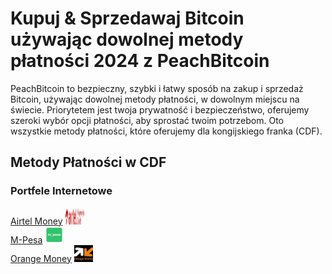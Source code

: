 <body class="payment-methods-page">

# Kupuj & Sprzedawaj Bitcoin używając dowolnej metody płatności 2024 z PeachBitcoin

PeachBitcoin to bezpieczny, szybki i łatwy sposób na zakup i sprzedaż Bitcoin, używając dowolnej metody płatności, w dowolnym miejscu na świecie. Priorytetem jest twoja prywatność i bezpieczeństwo, oferujemy szeroki wybór opcji płatności, aby sprostać twoim potrzebom. Oto wszystkie metody płatności, które oferujemy dla kongijskiego franka (CDF).

## Metody Płatności w CDF

### Portfele Internetowe

<div class="payment-grid">
    <div class="payment-grid-item">
        <a href="/buy-bitcoin-with-airtel-money">Airtel Money</a> 
        <img src="/img/faq/logoimg/airtelmoney.png" width="30px" height="27px" alt="Kup bitcoin z Airtel Money, Sprzedaj bitcoin z Airtel Money">
    </div>
    <div class="payment-grid-item">
        <a href="/buy-bitcoin-with-mpesa">M-Pesa</a> 
        <img src="/img/faq/logoimg/mpesa.png" width="30px" height="27px" alt="Kup bitcoin z M-Pesa, Sprzedaj bitcoin z M-Pesa">
    </div>
    <div class="payment-grid-item">
        <a href="/buy-bitcoin-with-orange-money">Orange Money</a> 
        <img src="/img/faq/logoimg/orangemoney.png" width="30px" height="27px" alt="Kup bitcoin z Orange Money, Sprzedaj bitcoin z Orange Money">
    </div>
</div>

</body>
